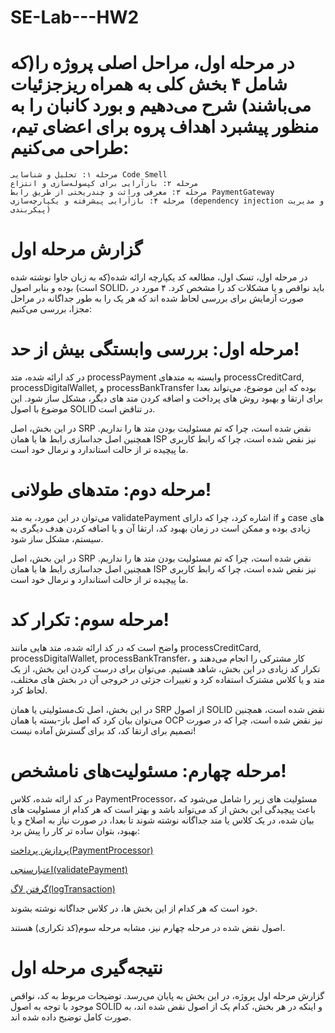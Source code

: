 # SE-Lab---HW2

# در مرحله اول، مراحل اصلی پروژه را(که شامل ۴ بخش کلی به همراه ریزجزئیات می‌باشند) شرح می‌دهیم و بورد کانبان را به منظور پیشبرد اهداف پروه برای اعضای تیم، طراحی می‌کنیم:

    مرحله ۱: تحلیل و شناسایی Code Smell
    مرحله ۲: بازآرایی برای کپسوله‌سازی و انتزاع
    مرحله ۳: معرفی وراثت و چندریختی از طریق رابط PaymentGateway
    مرحله ۴: بازآرایی پیشرفته و یکپارچه‌سازی (dependency injection و مدیریت پیکربندی)

# گزارش مرحله اول

در مرحله اول، تسک اول، مطالعه کد یکپارچه ارائه شده(که به زبان جاوا نوشته شده است) بوده و بنابر اصول SOLID، باید نواقص و یا مشکلات کد را مشخص کرد. ۴ مورد در صورت آزمایش برای بررسی لحاظ شده اند که هر یک را به طور جداگانه در مراحل مجزا، بررسی می‌کنیم:

# مرحله اول: بررسی وابستگی بیش از حد!

در کد ارائه شده، متد processPayment وابسته به متدهای processCreditCard, processDigitalWallet, و processBankTransfer بوده که این موضوع، می‌تواند بعدا برای ارتقا و بهبود روش های پرداخت و اضافه کردن متد های دیگر، مشکل ساز شود. این موضوع با اصول SOLID در تناقض است.

در این بخش، اصل SRP نقض شده است، چرا که تم مسئولیت بودن متد ها را نداریم. همچنین اصل جداسازی رابط ها یا همان ISP نیز نقض شده است، چرا که رابط کاربری ما پیچیده تر از حالت استاندارد و نرمال خود است.

# مرحله دوم: متدهای طولانی!

می‌توان در این مورد، به متد validatePayment اشاره کرد، چرا که دارای if و case های زیادی بوده و ممکن است در زمان بهبود کد، ارتقا آن و یا اضافه کردن هدف دیگری به سیستم، مشکل ساز شود.

در این بخش، اصل SRP نقض شده است، چرا که تم مسئولیت بودن متد ها را نداریم. همچنین اصل جداسازی رابط ها یا همان ISP نیز نقض شده است، چرا که رابط کاربری ما پیچیده تر از حالت استاندارد و نرمال خود است.

# مرحله سوم: تکرار کد!

واضح است که در کد ارائه شده، متد هایی مانند processCreditCard, processDigitalWallet, processBankTransfer، کار مشترکی را انجام می‌دهند و تکرار کد زیادی در این بخش، شاهد هستیم. می‌توان برای درست کردن این بخش، از یک متد و یا کلاس مشترک استفاده کرد و تغییرات جزئی در خروجی آن در بخش های مختلف، لحاظ کرد.

در این بخش، اصل تک‌مسئولیتی یا همان SRP از اصول SOLID نقض شده است، همچنین می‌توان بیان کرد که اصل باز-بسته یا همان OCP نیز نقض شده است، چرا که در صورت تصمیم برای ارتقا کد، کد برای گسترش آماده نیست!

# مرحله چهارم: مسئولیت‌های نامشخص!

در کد ارائه شده، کلاس PaymentProcessor، مسئولیت های زیر را شامل می‌شود که باعث پیچیدگی این بخش از کد می‌تواند باشد و بهتر است که هر کدام از مسئولیت های بیان شده، در یک کلاس یا متد جداگانه نوشته شوند تا بعدا، در صورت نیاز به اصلاح و یا بهبود، بتوان ساده تر کار را پیش برد:

[پردازش پرداخت(PaymentProcessor)](#)

[اعتبارسنجی(validatePayment)](#)

[گرفتن لاگ(logTransaction)](#)

خود است که هر کدام از این بخش ها، در کلاس جداگانه نوشته بشوند.

اصول نقض شده در مرحله چهارم نیز، مشابه مرحله سوم(کد تکراری) هستند.

# نتیجه‌گیری مرحله اول

گزارش مرحله اول پروژه، در این بخش به پایان می‌رسد. توضیحات مربوط به کد، نواقص موجود با توجه به اصول SOLID و اینکه در هر بخش، کدام یک از اصول نقض شده اند، به صورت کامل توضیح داده شده اند.
